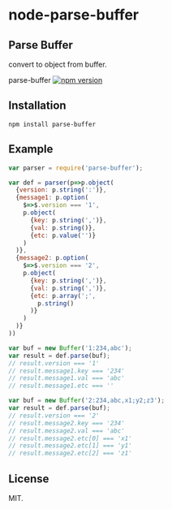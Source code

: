 # node-parse-buffer

Parse Buffer
----------------------

convert to object from buffer.

parse-buffer [![npm version](https://badge.fury.io/js/parse-buffer.svg)](http://badge.fury.io/js/parse-buffer)

Installation
-------

```
npm install parse-buffer
```

Example
-------

```js
var parser = require('parse-buffer');

var def = parser(p=>p.object(
  {version: p.string(':')},
  {message1: p.option(
    $=>$.version === '1',
    p.object(
      {key: p.string(',')},
      {val: p.string()},
      {etc: p.value('')}
    )
  )},
  {message2: p.option(
    $=>$.version === '2',
    p.object(
      {key: p.string(',')},
      {val: p.string(',')},
      {etc: p.array(';',
        p.string()
      )}
    )
  )}
))

var buf = new Buffer('1:234,abc');
var result = def.parse(buf);
// result.version === '1'
// result.message1.key === '234'
// result.message1.val === 'abc'
// result.message1.etc === ''

var buf = new Buffer('2:234,abc,x1;y2;z3');
var result = def.parse(buf);
// result.version === '2'
// result.message2.key === '234'
// result.message2.val === 'abc'
// result.message2.etc[0] === 'x1'
// result.message2.etc[1] === 'y1'
// result.message2.etc[2] === 'z1'
```

License
-------

MIT.
